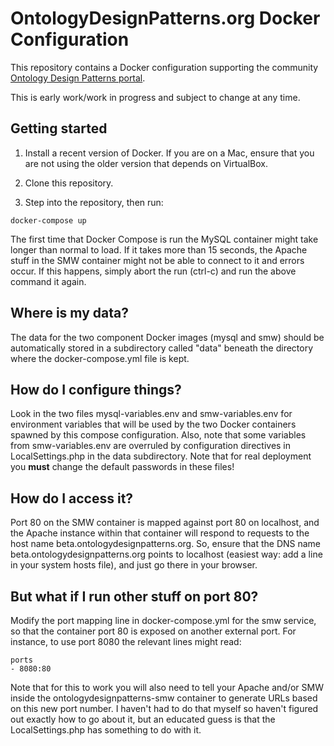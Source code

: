 # OntologyDesignPatterns.org Docker Configuration

This repository contains a Docker configuration supporting the community
[Ontology Design Patterns portal](http://ontologydesignpatterns.org).

This is early work/work in progress and subject to change at any time.

## Getting started

1. Install a recent version of Docker. If you are on a Mac, ensure that you are
not using the older version that depends on VirtualBox.

2. Clone this repository.

3. Step into the repository, then run:

`docker-compose up`

The first time that Docker Compose is run the MySQL container might take longer
than normal to load. If it takes more than 15 seconds, the Apache stuff in the 
SMW container might not be able to connect to it and errors occur. If this happens, 
simply abort the run (ctrl-c) and run the above command it again.

## Where is my data?

The data for the two component Docker images (mysql and smw) should be
automatically stored in a subdirectory called "data" beneath the directory
where the docker-compose.yml file is kept.

## How do I configure things?

Look in the two files mysql-variables.env and smw-variables.env for environment
variables that will be used by the two Docker containers spawned by this
compose configuration. Also, note that some variables from smw-variables.env are
overruled by configuration directives in LocalSettings.php in the data 
subdirectory. Note that for real deployment you **must** change the default 
passwords in these files!

## How do I access it?

Port 80 on the SMW container is mapped against port 80 on localhost, and the
Apache instance within that container will respond to requests to the host name
beta.ontologydesignpatterns.org. So, ensure that the DNS name
beta.ontologydesignpatterns.org points to localhost (easiest way: add a line in
  your system hosts file), and just go there in your browser.

## But what if I run other stuff on port 80?

Modify the port mapping line in docker-compose.yml for the smw service, so that
the container port 80 is exposed on another external port. For instance, to
use port 8080 the relevant lines might read:

`ports`<br/>
`- 8080:80`

Note that for this to work you will also need to tell your Apache and/or SMW
inside the ontologydesignpatterns-smw container to generate URLs based on this
new port number. I haven't had to do that myself so haven't figured out 
exactly how to go about it, but an educated guess is that the LocalSettings.php 
has something to do with it.
